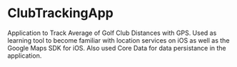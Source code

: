 ClubTrackingApp
===============

Application to Track Average of Golf Club Distances with GPS. Used as learning tool to become familiar with location services on iOS as well as the Google Maps SDK for iOS. Also used Core Data for data persistance in the application.
